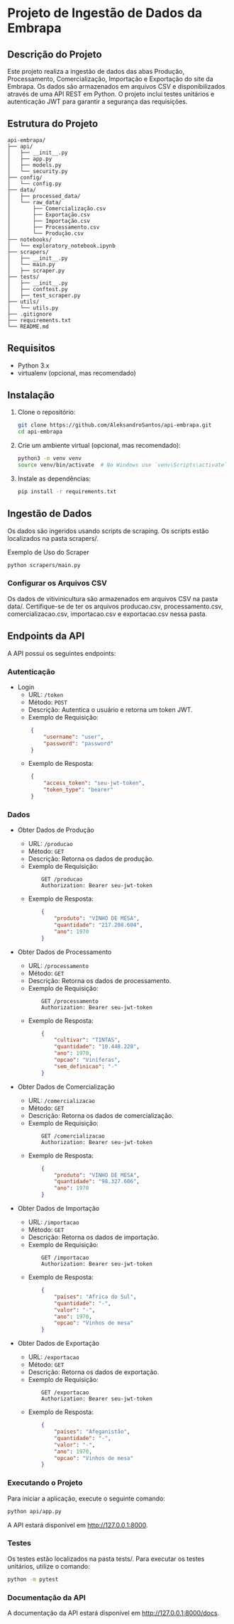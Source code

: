 # Projeto de Ingestão de Dados da Embrapa

## Descrição do Projeto

Este projeto realiza a ingestão de dados das abas Produção, Processamento, Comercialização, Importação e Exportação do site da Embrapa. Os dados são armazenados em arquivos CSV e disponibilizados através de uma API REST em Python. O projeto inclui testes unitários e autenticação JWT para garantir a segurança das requisições.

## Estrutura do Projeto

    api-embrapa/
    ├── api/
    │   ├── __init__.py
    │   ├── app.py
    │   ├── models.py
    │   └── security.py
    ├── config/
    │   └── config.py
    ├── data/
    │   ├── processed_data/
    │   └── raw_data/
    │       ├── Comercialização.csv
    │       ├── Exportação.csv
    │       ├── Importação.csv
    │       ├── Processamento.csv
    │       └── Produção.csv
    ├── notebooks/
    │   └── exploratory_notebook.ipynb
    ├── scrapers/
    │   ├── __init__.py
    │   └── main.py
    │   ├── scraper.py
    ├── tests/
    │   ├── __init__.py
    │   ├── conftest.py
    │   ├── test_scraper.py
    ├── utils/
    │   └── utils.py
    ├── .gitignore
    ├── requirements.txt
    └── README.md



## Requisitos

- Python 3.x
- virtualenv (opcional, mas recomendado)

## Instalação

1. Clone o repositório:
    ```bash
    git clone https://github.com/AleksandroSantos/api-embrapa.git
    cd api-embrapa
    ```

2. Crie um ambiente virtual (opcional, mas recomendado):
    ```bash
    python3 -m venv venv
    source venv/bin/activate  # No Windows use `venv\Scripts\activate`
    ```

3. Instale as dependências:
    ```bash
    pip install -r requirements.txt
    ```


## Ingestão de Dados
Os dados são ingeridos usando scripts de scraping. Os scripts estão localizados na pasta scrapers/.

Exemplo de Uso do Scraper

```bash
python scrapers/main.py 
```

### Configurar os Arquivos CSV
Os dados de vitivinicultura são armazenados em arquivos CSV na pasta data/. Certifique-se de ter os arquivos producao.csv, processamento.csv, comercializacao.csv, importacao.csv e exportacao.csv nessa pasta.


## Endpoints da API

A API possui os seguintes endpoints:

### Autenticação
- Login
    - URL: `/token`
    - Método: `POST`
    - Descrição: Autentica o usuário e retorna um token JWT.
    - Exemplo de Requisição:
    ```json
        {
            "username": "user",
            "password": "password"
        }
    ```
    - Exemplo de Resposta:
    ```json
        {
            "access_token": "seu-jwt-token",
            "token_type": "bearer"
        }
    ```
### Dados

- Obter Dados de Produção
    - URL: `/producao`
    - Método: `GET`
    - Descrição: Retorna os dados de produção.
    - Exemplo de Requisição:
        ```
            GET /producao
            Authorization: Bearer seu-jwt-token
        ```
    - Exemplo de Resposta:
        ```json
            {
                "produto": "VINHO DE MESA",
                "quantidade": "217.208.604",
                "ano": 1970
            }
        ```
- Obter Dados de Processamento
    - URL: `/processamento`
    - Método: `GET`
    - Descrição: Retorna os dados de processamento.
    - Exemplo de Requisição:
        ```
            GET /processamento
            Authorization: Bearer seu-jwt-token
        ```
    - Exemplo de Resposta:
        ```json
            {
                "cultivar": "TINTAS",
                "quantidade": "10.448.228",
                "ano": 1970,
                "opcao": "Viníferas",
                "sem_definicao": "-"
            }
        ```
- Obter Dados de Comercialização
    - URL: `/comercializacao`
    - Método: `GET`
    - Descrição: Retorna os dados de comercialização.
    - Exemplo de Requisição:
        ```
            GET /comercializacao
            Authorization: Bearer seu-jwt-token
        ```
    - Exemplo de Resposta:
        ```json
            {
                "produto": "VINHO DE MESA",
                "quantidade": "98.327.606",
                "ano": 1970
            }
        ```
    
- Obter Dados de Importação
    - URL: `/importacao`
    - Método: `GET`
    - Descrição: Retorna os dados de importação.
    - Exemplo de Requisição:
        ```
            GET /importacao
            Authorization: Bearer seu-jwt-token
        ```
    - Exemplo de Resposta:
        ```json
            {
                "países": "Africa do Sul",
                "quantidade": "-",
                "valor": "-",
                "ano": 1970,
                "opcao": "Vinhos de mesa"
            }
        ```
    
- Obter Dados de Exportação
    - URL: `/exportacao`
    - Método: `GET`
    - Descrição: Retorna os dados de exportação.
    - Exemplo de Requisição:
        ```
            GET /exportacao
            Authorization: Bearer seu-jwt-token
        ```
    - Exemplo de Resposta:
        ```json
            {
                "países": "Afeganistão",
                "quantidade": "-",
                "valor": "-",
                "ano": 1970,
                "opcao": "Vinhos de mesa"
            }
        ```


### Executando o Projeto

Para iniciar a aplicação, execute o seguinte comando:

```bash
python api/app.py
```
A API estará disponível em http://127.0.0.1:8000.

### Testes

Os testes estão localizados na pasta tests/.
Para executar os testes unitários, utilize o comando:

```bash
python -m pytest
```

### Documentação da API
A documentação da API estará disponível em http://127.0.0.1:8000/docs.

